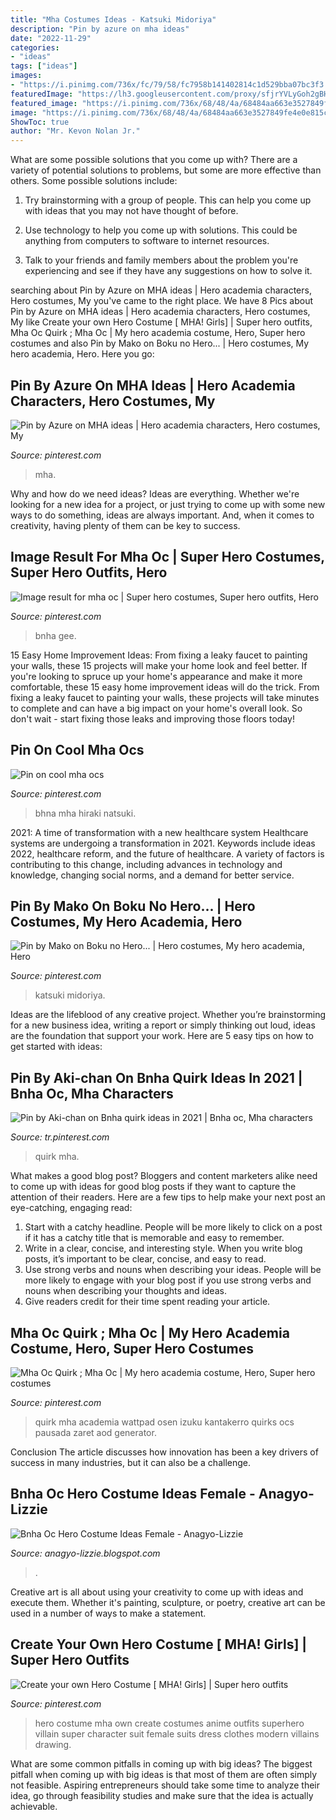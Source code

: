 ```yaml
---
title: "Mha Costumes Ideas - Katsuki Midoriya"
description: "Pin by azure on mha ideas"
date: "2022-11-29"
categories:
- "ideas"
tags: ["ideas"]
images:
- "https://i.pinimg.com/736x/fc/79/58/fc7958b141402814c1d529bba07bc3f3.jpg"
featuredImage: "https://lh3.googleusercontent.com/proxy/sfjrYVLyGoh2gBHGdE-_n4Uzt6M0D7DNkLj5cmKPJdkLOJ4hTjrCeI0uL_CDwemxi9B7sVgarCv2whD5fHjpDcg327V3BZiuscpENK9UGf_ShC0KYfGqbzU5W4oYGUYmVI_3hrsLDi4eJ4npTDk34piUbS8exOCs8buABgkRIhgq1sxQfHyyrWilgW2ESVtAGR1p1e-fakfE2HFjAS_cn6G8veM21MSLLZ0YbWmqyn50ukUNHXK_Mlm_Bs7NaKhk4aQ5JN4M8Ugq1z0I0bobvRExA4OEuoIR_cAMAPD4CFqGQdIEoWvAgqQoF4PVaVQXWPkg8g22cdPLVf5D9jQ8W6rBGMoL-80asbDs1L7hPMqrsFlwUiL12sYxQ_yh-L4nIbeVnbcwgqEfwSt2mEUZtmodI-aUxfnWs1CT4xVZfkYXk3q8nAXTXcHUV1ZpNQs7z1M=w1200-h630-p-k-no-nu"
featured_image: "https://i.pinimg.com/736x/68/48/4a/68484aa663e3527849fe4e0e815c6098.jpg"
image: "https://i.pinimg.com/736x/68/48/4a/68484aa663e3527849fe4e0e815c6098.jpg"
ShowToc: true
author: "Mr. Kevon Nolan Jr."
---
```



What are some possible solutions that you come up with?
There are a variety of potential solutions to problems, but some are more effective than others. Some possible solutions include:
1. Try brainstorming with a group of people. This can help you come up with ideas that you may not have thought of before.

2. Use technology to help you come up with solutions. This could be anything from computers to software to internet resources.

3. Talk to your friends and family members about the problem you're experiencing and see if they have any suggestions on how to solve it.

	

		
searching about Pin by Azure on MHA ideas | Hero academia characters, Hero costumes, My you've came to the right place. We have 8 Pics about Pin by Azure on MHA ideas | Hero academia characters, Hero costumes, My like Create your own Hero Costume [ MHA! Girls] | Super hero outfits, Mha Oc Quirk ; Mha Oc | My hero academia costume, Hero, Super hero costumes and also Pin by Mako on Boku no Hero... | Hero costumes, My hero academia, Hero. Here you go:
		
    
## Pin By Azure On MHA Ideas | Hero Academia Characters, Hero Costumes, My

<img loading=lazy src="https://i.pinimg.com/736x/fc/79/58/fc7958b141402814c1d529bba07bc3f3.jpg" onerror="this.onerror=null;this.src='https://tse2.mm.bing.net/th?id=OIP.sv2uThATJ_dWMjKj3aHtRgHaKu&amp;pid=15.1';" alt="Pin by Azure on MHA ideas | Hero academia characters, Hero costumes, My">

_Source: pinterest.com_

>mha. 

	

Why and how do we need ideas?
Ideas are everything. Whether we're looking for a new idea for a project, or just trying to come up with some new ways to do something, ideas are always important. And, when it comes to creativity, having plenty of them can be key to success.

    
## Image Result For Mha Oc | Super Hero Costumes, Super Hero Outfits, Hero

<img loading=lazy src="https://i.pinimg.com/736x/d6/22/d8/d622d8e9e1b7ace4eab62695c26d8f02.jpg" onerror="this.onerror=null;this.src='https://tse3.mm.bing.net/th?id=OIP.AeNDyinxsyRyDYBpYvWM4AHaHa&amp;pid=15.1';" alt="Image result for mha oc | Super hero costumes, Super hero outfits, Hero">

_Source: pinterest.com_

>bnha gee. 

	

15 Easy Home Improvement Ideas: From fixing a leaky faucet to painting your walls, these 15 projects will make your home look and feel better.
If you're looking to spruce up your home's appearance and make it more comfortable, these 15 easy home improvement ideas will do the trick. From fixing a leaky faucet to painting your walls, these projects will take minutes to complete and can have a big impact on your home's overall look. So don't wait - start fixing those leaks and improving those floors today!

    
## Pin On Cool Mha Ocs

<img loading=lazy src="https://i.pinimg.com/736x/bf/5c/02/bf5c02b6db03787e9cc51a6985e0421a.jpg" onerror="this.onerror=null;this.src='https://tse2.mm.bing.net/th?id=OIP.toytW_avJRxq3PaDS2CkrAHaEo&amp;pid=15.1';" alt="Pin on cool mha ocs">

_Source: pinterest.com_

>bhna mha hiraki natsuki. 

	

2021: A time of transformation with a new healthcare system
Healthcare systems are undergoing a transformation in 2021. Keywords include ideas 2022, healthcare reform, and the future of healthcare. A variety of factors is contributing to this change, including advances in technology and knowledge, changing social norms, and a demand for better service.

    
## Pin By Mako On Boku No Hero... | Hero Costumes, My Hero Academia, Hero

<img loading=lazy src="https://i.pinimg.com/736x/9d/da/74/9dda74f0659d90272d360705898d5b3d.jpg" onerror="this.onerror=null;this.src='https://tse3.mm.bing.net/th?id=OIP.D0hV8aRDhjpsbsKGLbhqGAHaM8&amp;pid=15.1';" alt="Pin by Mako on Boku no Hero... | Hero costumes, My hero academia, Hero">

_Source: pinterest.com_

>katsuki midoriya. 

	

Ideas are the lifeblood of any creative project. Whether you’re brainstorming for a new business idea, writing a report or simply thinking out loud, ideas are the foundation that support your work. Here are 5 easy tips on how to get started with ideas: 

    
## Pin By Aki-chan On Bnha Quirk Ideas In 2021 | Bnha Oc, Mha Characters

<img loading=lazy src="https://i.pinimg.com/736x/37/e0/65/37e0653a7353b86694e827553a635ac0.jpg" onerror="this.onerror=null;this.src='https://tse3.mm.bing.net/th?id=OIP.0X7JJ7H8PSnERO97z1pkNwHaEM&amp;pid=15.1';" alt="Pin by Aki-chan on Bnha quirk ideas in 2021 | Bnha oc, Mha characters">

_Source: tr.pinterest.com_

>quirk mha. 

	

What makes a good blog post?
Bloggers and content marketers alike need to come up with ideas for good blog posts if they want to capture the attention of their readers. Here are a few tips to help make your next post an eye-catching, engaging read: 
1. Start with a catchy headline. People will be more likely to click on a post if it has a catchy title that is memorable and easy to remember.
2. Write in a clear, concise, and interesting style. When you write blog posts, it’s important to be clear, concise, and easy to read.
3. Use strong verbs and nouns when describing your ideas. People will be more likely to engage with your blog post if you use strong verbs and nouns when describing your thoughts and ideas.
4. Give readers credit for their time spent reading your article.

    
## Mha Oc Quirk ; Mha Oc | My Hero Academia Costume, Hero, Super Hero Costumes

<img loading=lazy src="https://i.pinimg.com/736x/68/48/4a/68484aa663e3527849fe4e0e815c6098.jpg" onerror="this.onerror=null;this.src='https://tse4.mm.bing.net/th?id=OIP.Vr9sukh0RGThEuF3ggm4uwHaEL&amp;pid=15.1';" alt="Mha Oc Quirk ; Mha Oc | My hero academia costume, Hero, Super hero costumes">

_Source: pinterest.com_

>quirk mha academia wattpad osen izuku kantakerro quirks ocs pausada zaret aod generator. 

	

Conclusion
The article discusses how innovation has been a key drivers of success in many industries, but it can also be a challenge.

    
## Bnha Oc Hero Costume Ideas Female - Anagyo-Lizzie

<img loading=lazy src="https://lh3.googleusercontent.com/proxy/sfjrYVLyGoh2gBHGdE-_n4Uzt6M0D7DNkLj5cmKPJdkLOJ4hTjrCeI0uL_CDwemxi9B7sVgarCv2whD5fHjpDcg327V3BZiuscpENK9UGf_ShC0KYfGqbzU5W4oYGUYmVI_3hrsLDi4eJ4npTDk34piUbS8exOCs8buABgkRIhgq1sxQfHyyrWilgW2ESVtAGR1p1e-fakfE2HFjAS_cn6G8veM21MSLLZ0YbWmqyn50ukUNHXK_Mlm_Bs7NaKhk4aQ5JN4M8Ugq1z0I0bobvRExA4OEuoIR_cAMAPD4CFqGQdIEoWvAgqQoF4PVaVQXWPkg8g22cdPLVf5D9jQ8W6rBGMoL-80asbDs1L7hPMqrsFlwUiL12sYxQ_yh-L4nIbeVnbcwgqEfwSt2mEUZtmodI-aUxfnWs1CT4xVZfkYXk3q8nAXTXcHUV1ZpNQs7z1M=w1200-h630-p-k-no-nu" onerror="this.onerror=null;this.src='https://tse2.mm.bing.net/th?id=OIP.xMNQ4fsDhWDDdYz-kl5mzwAAAA&amp;pid=15.1';" alt="Bnha Oc Hero Costume Ideas Female - Anagyo-Lizzie">

_Source: anagyo-lizzie.blogspot.com_

>. 

	

Creative art is all about using your creativity to come up with ideas and execute them. Whether it's painting, sculpture, or poetry, creative art can be used in a number of ways to make a statement.

    
## Create Your Own Hero Costume [ MHA! Girls] | Super Hero Outfits

<img loading=lazy src="https://i.pinimg.com/736x/6f/ec/73/6fec73bf7f055088c1a0d20ecddf2783.jpg" onerror="this.onerror=null;this.src='https://tse2.mm.bing.net/th?id=OIP.yCXfUJRj8PuOTHXrAztuaAAAAA&amp;pid=15.1';" alt="Create your own Hero Costume [ MHA! Girls] | Super hero outfits">

_Source: pinterest.com_

>hero costume mha own create costumes anime outfits superhero villain super character suit female suits dress clothes modern villains drawing. 

	

What are some common pitfalls in coming up with big ideas?
The biggest pitfall when coming up with big ideas is that most of them are often simply not feasible. Aspiring entrepreneurs should take some time to analyze their idea, go through feasibility studies and make sure that the idea is actually achievable.

